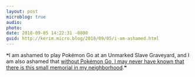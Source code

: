 ```yaml
---
layout: post
microblog: true
audio: 
photo: 
date: 2018-09-05 14:22:31 -0800
guid: http://kerim.micro.blog/2018/09/05/i-am-ashamed.html
---
```

❝I am ashamed to play Pokémon Go at an Unmarked Slave Graveyard, and I am also ashamed that [without Pokémon Go, I may never have known that there is this small memorial in my neighborhood](https://nursingclio.org/2018/09/05/pokemon-go-before-and-after-august-12/).❞
